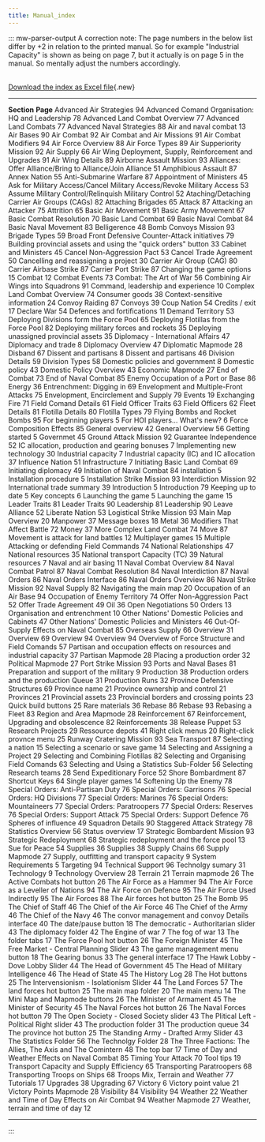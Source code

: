 ```yaml
---
title: Manual_index
---
```

::: mw-parser-output
A correction note: The page numbers in the below list differ by +2 in
relation to the printed manual. So for example \"Industrial Capacity\"
is shown as being on page 7, but it actually is on page 5 in the manual.
So mentally adjust the numbers accordingly.

\
[Download the index as Excel
file](/wiki/index.php?title=Special:Upload&wpDestFile=HOI2_manual_index_csv-xls.zip "HOI2 manual index csv-xls.zip"){.new}

  ----------------------------------------------------------------------- ----------
  **Section**                                                             **Page**
  Advanced Air Strategies                                                 94
  Advanced Comand Organisation: HQ and Leadership                         78
  Advanced Land Combat Overview                                           77
  Advanced Land Combats                                                   77
  Advanced Naval Strategies                                               88
  Air and naval combat                                                    13
  Air Bases                                                               90
  Air Combat                                                              92
  Air Combat and Air Missions                                             91
  Air Combat Modifiers                                                    94
  Air Force Overview                                                      88
  Air Force Types                                                         89
  Air Supperiority Mission                                                92
  Air Supply                                                              66
  Air Wing Deployment, Supply, Reinforcement and Upgrades                 91
  Air Wing Details                                                        89
  Airborne Assault Mission                                                93
  Alliances: Offer Alliance/Bring to Alliance/Join Alliance               51
  Amphibious Assault                                                      87
  Annex Nation                                                            55
  Anti-Submarine Warfare                                                  87
  Appointment of Ministers                                                45
  Ask for Military Access/Cancel Military Access/Revoke Military Access   53
  Assume Military Control/Relinquish Military Control                     52
  Ataching/Detaching Carrier Air Groups (CAGs)                            82
  Attaching Brigades                                                      65
  Attack                                                                  87
  Attacking an Attacker                                                   75
  Attrition                                                               65
  Basic Air Movement                                                      91
  Basic Army Movement                                                     67
  Basic Combat Resolution                                                 70
  Basic Land Combat                                                       69
  Basic Naval Combat                                                      84
  Basic Naval Movement                                                    83
  Belligerence                                                            48
  Bomb Convoys Mission                                                    93
  Brigade Types                                                           59
  Broad Front Defensive Counter-Attack initiatives                        79
  Building provincial assets and using the \"quick orders\" button        33
  Cabinet and Ministers                                                   45
  Cancel Non-Aggression Pact                                              53
  Cancel Trade Agreement                                                  50
  Cancelling and reassigning a project                                    30
  Carrier Air Group (CAG)                                                 80
  Carrier Airbase Strike                                                  87
  Carrier Port Strike                                                     87
  Changing the game options                                               15
  Combat                                                                  12
  Combat Events                                                           73
  Combat: The Art of War                                                  56
  Combining Air Wings into Squadrons                                      91
  Command, leadership and experience                                      10
  Complex Land Combat Overview                                            74
  Consumer goods                                                          38
  Context-sensitive information                                           24
  Convoy Raiding                                                          87
  Convoys                                                                 39
  Coup Nation                                                             54
  Credits / exit                                                          17
  Declare War                                                             54
  Defences and fortifications                                             11
  Demand Territory                                                        53
  Deploying Divisions form the Force Pool                                 65
  Deploying Flotillas from the Force Pool                                 82
  Deploying military forces and rockets                                   35
  Deploying unassigned provincial assets                                  35
  Diplomacy - International Affairs                                       47
  Diplomacy and trade                                                     8
  Diplomacy Overview                                                      47
  Diplomatic Mapmode                                                      28
  Disband                                                                 67
  Dissent and partisans                                                   8
  Dissent and partisans                                                   46
  Division Details                                                        59
  Division Types                                                          58
  Domestic policies and government                                        8
  Domestic policy                                                         43
  Domestic Policy Overview                                                43
  Economic Mapmode                                                        27
  End of Combat                                                           73
  End of Naval Combat                                                     85
  Enemy Occupation of a Port or Base                                      86
  Energy                                                                  36
  Entrenchment: Digging in                                                69
  Envelopment and Multiple-Front Attacks                                  75
  Envelopment, Encirclement and Supply                                    79
  Events                                                                  19
  Exchanging Fire                                                         71
  Field Comand Details                                                    61
  Field Officer Traits                                                    63
  Field Officers                                                          62
  Fleet Details                                                           81
  Flotilla Details                                                        80
  Flotilla Types                                                          79
  Flying Bombs and Rocket Bombs                                           95
  For beginning players                                                   5
  For HOI players... What\'s new?                                         6
  Force Composition Effects                                               85
  General overview                                                        42
  General Overview                                                        56
  Getting started                                                         5
  Governmet                                                               45
  Ground Attack Mission                                                   92
  Guarantee Independence                                                  52
  IC allocation, production and gearing bonuses                           7
  Implementing new technology                                             30
  Industrial capacity                                                     7
  Industrial capacity (IC) and IC allocation                              37
  Influence Nation                                                        51
  Infrastructure                                                          7
  Initiating Basic Land Combat                                            69
  Initiating diplomacy                                                    49
  Initiation of Naval Combat                                              84
  installation                                                            5
  Installation procedure                                                  5
  Installation Strike Mission                                             93
  Interdiction Mission                                                    92
  International trade summary                                             39
  Introduction                                                            5
  Introduction                                                            79
  Keeping up to date                                                      5
  Key concepts                                                            6
  Launching the game                                                      5
  Launching the game                                                      15
  Leader Traits                                                           81
  Leader Traits                                                           90
  Leadership                                                              81
  Leadership                                                              90
  Leave Alliance                                                          52
  Liberate Nation                                                         53
  Logistical Strike Mission                                               93
  Main Map Overview                                                       20
  Manpower                                                                37
  Message boxes                                                           18
  Metal                                                                   36
  Modifiers That Affect Battle                                            72
  Money                                                                   37
  More Complex Land Combat                                                74
  Move                                                                    87
  Movement is attack for land battles                                     12
  Multiplayer games                                                       15
  Multiple Attacking or defending Field Commands                          74
  National Relationships                                                  47
  National resources                                                      35
  National transport Capacity (TC)                                        39
  Natural resources                                                       7
  Naval and air basing                                                    11
  Naval Combat Overview                                                   84
  Naval Combat Patrol                                                     87
  Naval Combat Resolution                                                 84
  Naval Interdiction                                                      87
  Naval Orders                                                            86
  Naval Orders Interface                                                  86
  Naval Orders Overview                                                   86
  Naval Strike Mission                                                    92
  Naval Supply                                                            82
  Navigating the main map                                                 20
  Occupation of an Air Base                                               94
  Occupation of Enemy Territory                                           74
  Offer Non-Aggression Pact                                               52
  Offer Trade Agreement                                                   49
  Oil                                                                     36
  Open Negotiations                                                       50
  Orders                                                                  13
  Organisation and entrenchment                                           10
  Other Nations\' Domestic Policies and Cabinets                          47
  Other Nations\' Domestic Policies and Ministers                         46
  Out-Of-Supply Effects on Naval Combat                                   85
  Overseas Supply                                                         66
  Overview                                                                31
  Overview                                                                69
  Overview                                                                94
  Overview                                                                94
  Overview of Force Structure and Field Comands                           57
  Partisan and occupation effects on resources and industrial capacity    37
  Partisan Mapmode                                                        28
  Placing a production order                                              32
  Political Mapmode                                                       27
  Port Strike Mission                                                     93
  Ports and Naval Bases                                                   81
  Preparation and support of the military                                 9
  Production                                                              38
  Production orders and the production Queue                              31
  Production Runs                                                         32
  Province Defensive Structures                                           69
  Province name                                                           21
  Province ownership and control                                          21
  Provinces                                                               21
  Provincial assets                                                       23
  Provincial borders and crossing points                                  23
  Quick build buttons                                                     25
  Rare materials                                                          36
  Rebase                                                                  86
  Rebase                                                                  93
  Rebasing a Fleet                                                        83
  Region and Area Mapmode                                                 28
  Reinforcement                                                           67
  Reinforcement, Upgrading and obsolescence                               82
  Reinforcements                                                          38
  Release Puppet                                                          53
  Research Projects                                                       29
  Ressource depots                                                        41
  Right click menus                                                       20
  Right-click provnce menu                                                25
  Runway Cratering Mission                                                93
  Sea Transport                                                           87
  Selecting a nation                                                      15
  Selecting a scenario or save game                                       14
  Selecting and Assigning a Project                                       29
  Selecting and Combining Flotillas                                       82
  Selecting and Organising Field Comands                                  63
  Selecting and Using a Statistics Sub-Folder                             56
  Selecting Research teams                                                28
  Send Expeditionary Force                                                52
  Shore Bombardment                                                       87
  Shortcut Keys                                                           64
  Single player games                                                     14
  Softening Up the Enemy                                                  78
  Special Orders: Anti-Partisan Duty                                      76
  Special Orders: Garrisons                                               76
  Special Orders: HQ Divisions                                            77
  Special Orders: Marines                                                 76
  Special Orders: Mountaineers                                            77
  Special Orders: Paratroopers                                            77
  Special Orders: Reserves                                                76
  Special Orders: Support Attack                                          75
  Special Orders: Support Defence                                         76
  Spheres of influence                                                    49
  Squadron Details                                                        90
  Staggered Attack Strategy                                               78
  Statistics Overview                                                     56
  Status overview                                                         17
  Strategic Bombardent Mission                                            93
  Strategic Redeployment                                                  68
  Strategic redeployment and the force pool                               13
  Sue for Peace                                                           54
  Supplies                                                                36
  Supplies                                                                38
  Supply Chains                                                           66
  Supply Mapmode                                                          27
  Supply, outfitting and transport capacity                               9
  System Requirements                                                     5
  Targeting                                                               94
  Technical Support                                                       96
  Technolgy sumary                                                        31
  Technology                                                              9
  Technology Overview                                                     28
  Terrain                                                                 21
  Terrain mapmode                                                         26
  The Active Combats hot button                                           26
  The Air Force as a Hammer                                               94
  The Air Force as a Leveller of Nations                                  94
  The Air Force on Defence                                                95
  The Air Force Used Indirectly                                           95
  The Air Forces                                                          88
  The Air forces hot button                                               25
  The Bomb                                                                95
  The Chief of Staff                                                      46
  The Chief of the Air Force                                              46
  The Chief of the Army                                                   46
  The Chief of the Navy                                                   46
  The convor management and convoy Details interface                      40
  The date/pause button                                                   18
  The democratic - Authoritarian slider                                   43
  The diplomacy folder                                                    42
  The Engine of war                                                       7
  The fog of war                                                          13
  The folder tabs                                                         17
  The Force Pool hot button                                               26
  The Foreign Minister                                                    45
  The Free Market - Central Planning Slider                               43
  The game management menu button                                         18
  The Gearing bonus                                                       33
  The general interface                                                   17
  The Hawk Lobby - Dove Lobby Slider                                      44
  The Head of Government                                                  45
  The Head of Military Intelligence                                       46
  The Head of State                                                       45
  The History Log                                                         28
  The Hot buttons                                                         25
  The Intervensionism - Isolationism Slider                               44
  The Land Forces                                                         57
  The land forces hot button                                              25
  The main map folder                                                     20
  The main menu                                                           14
  The Mini Map and Mapmode buttons                                        26
  The Minister of Armament                                                45
  The Minister of Security                                                45
  The Naval Forces hot button                                             26
  The Naval Forces hot button                                             79
  The Open Society - Closed Society slider                                43
  The Plitical Left - Political Right slider                              43
  The production folder                                                   31
  The production queue                                                    34
  The province hot button                                                 25
  The Standing Army - Drafted Army Slider                                 43
  The Statistics Folder                                                   56
  The Technolgy Folder                                                    28
  The Three Factions: The Allies, The Axis and The Comintern              48
  The top bar                                                             17
  Time of Day and Weather Effects on Naval Combat                         85
  Timing Your Attack                                                      70
  Tool tips                                                               19
  Transport Capacity and Supply Efficiency                                65
  Transporting Paratroopers                                               68
  Transporting Troops on Ships                                            68
  Troops Mix, Terrain and Weather                                         77
  Tutorials                                                               17
  Upgrades                                                                38
  Upgrading                                                               67
  Victory                                                                 6
  Victory point value                                                     21
  Victory Points Mapmode                                                  28
  Visibility                                                              84
  Visibility                                                              94
  Weather                                                                 22
  Weather and Time of Day Effects on Air Combat                           94
  Weather Mapmode                                                         27
  Weather, terrain and time of day                                        12
  ----------------------------------------------------------------------- ----------
:::
